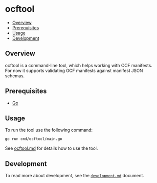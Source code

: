 # ocftool

- [Overview](#overview)
- [Prerequisites](#prerequisites)
- [Usage](#usage)
- [Development](#development)

## Overview

ocftool is a command-line tool, which helps working with OCF manifests. For now it supports validating OCF manifests against manifest JSON schemas.

## Prerequisites

- [Go](https://golang.org)

## Usage

To run the tool use the following command:
```bash
go run cmd/ocftool/main.go
```

See [ocftool.md](./docs/ocftool.md) for details how to use the tool.

## Development

To read more about development, see the [`development.md`](../../docs/development.md) document.
